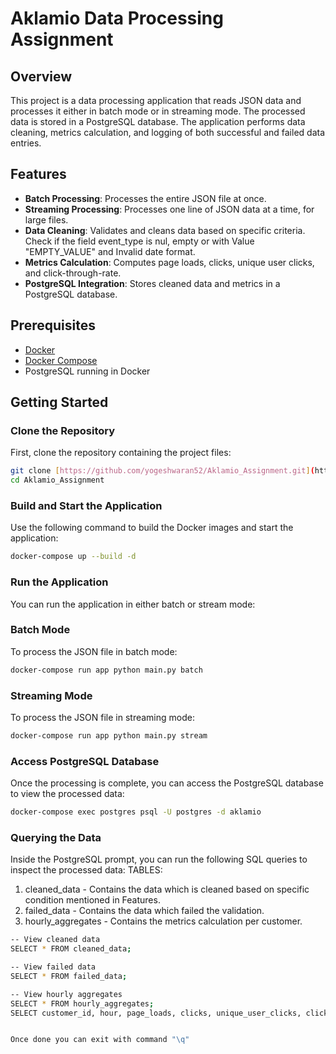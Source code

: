 # Aklamio Data Processing Assignment

## Overview

This project is a data processing application that reads JSON data and processes it either in batch mode or in streaming mode. The processed data is stored in a PostgreSQL database. The application performs data cleaning, metrics calculation, and logging of both successful and failed data entries.

## Features

- **Batch Processing**: Processes the entire JSON file at once.
- **Streaming Processing**: Processes one line of JSON data at a time, for large files.
- **Data Cleaning**: Validates and cleans data based on specific criteria. Check if the field event_type is nul, empty or with Value "EMPTY_VALUE" and Invalid date format.
- **Metrics Calculation**: Computes page loads, clicks, unique user clicks, and click-through-rate.
- **PostgreSQL Integration**: Stores cleaned data and metrics in a PostgreSQL database. 

## Prerequisites

- [Docker](https://www.docker.com/get-started)
- [Docker Compose](https://docs.docker.com/compose/install/)
- PostgreSQL running in Docker

## Getting Started

### Clone the Repository

First, clone the repository containing the project files:

```bash
git clone [https://github.com/yogeshwaran52/Aklamio_Assignment.git](https://github.com/yogeshwaran52/Aklamio_Assignment.git)
cd Aklamio_Assignment
```

### Build and Start the Application
Use the following command to build the Docker images and start the application:

```bash
docker-compose up --build -d
```

### Run the Application
You can run the application in either batch or stream mode:

### Batch Mode
To process the JSON file in batch mode:

```bash 
docker-compose run app python main.py batch
```

### Streaming Mode
To process the JSON file in streaming mode:
```bash 
docker-compose run app python main.py stream
```

### Access PostgreSQL Database
Once the processing is complete, you can access the PostgreSQL database to view the processed data:
```bash
docker-compose exec postgres psql -U postgres -d aklamio
```

### Querying the Data
Inside the PostgreSQL prompt, you can run the following SQL queries to inspect the processed data:
TABLES:
1) cleaned_data - Contains the data which is cleaned based on specific condition mentioned in Features.
2) failed_data - Contains the data which failed the validation.
3) hourly_aggregates - Contains the metrics calculation per customer. 

```bash
-- View cleaned data
SELECT * FROM cleaned_data;

-- View failed data
SELECT * FROM failed_data;

-- View hourly aggregates
SELECT * FROM hourly_aggregates;
SELECT customer_id, hour, page_loads, clicks, unique_user_clicks, click_through_rate FROM hourly_aggregates;


Once done you can exit with command "\q"
```
